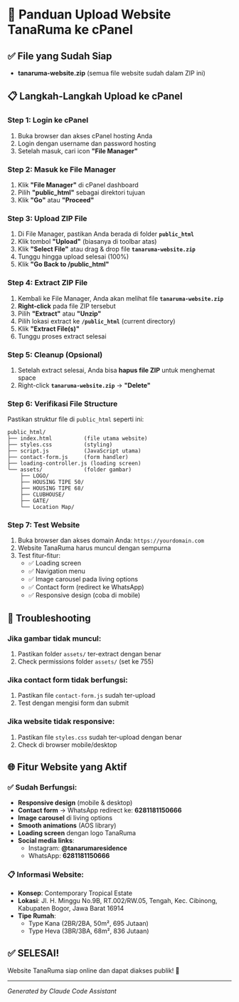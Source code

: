 # 🚀 Panduan Upload Website TanaRuma ke cPanel

## ✅ File yang Sudah Siap
- **tanaruma-website.zip** (semua file website sudah dalam ZIP ini)

## 📋 Langkah-Langkah Upload ke cPanel

### Step 1: Login ke cPanel
1. Buka browser dan akses cPanel hosting Anda
2. Login dengan username dan password hosting
3. Setelah masuk, cari icon **"File Manager"**

### Step 2: Masuk ke File Manager
1. Klik **"File Manager"** di cPanel dashboard
2. Pilih **"public_html"** sebagai direktori tujuan
3. Klik **"Go"** atau **"Proceed"**

### Step 3: Upload ZIP File
1. Di File Manager, pastikan Anda berada di folder **`public_html`**
2. Klik tombol **"Upload"** (biasanya di toolbar atas)
3. Klik **"Select File"** atau drag & drop file **`tanaruma-website.zip`**
4. Tunggu hingga upload selesai (100%)
5. Klik **"Go Back to /public_html"**

### Step 4: Extract ZIP File
1. Kembali ke File Manager, Anda akan melihat file **`tanaruma-website.zip`**
2. **Right-click** pada file ZIP tersebut
3. Pilih **"Extract"** atau **"Unzip"**
4. Pilih lokasi extract ke **`/public_html`** (current directory)
5. Klik **"Extract File(s)"**
6. Tunggu proses extract selesai

### Step 5: Cleanup (Opsional)
1. Setelah extract selesai, Anda bisa **hapus file ZIP** untuk menghemat space
2. Right-click **`tanaruma-website.zip`** → **"Delete"**

### Step 6: Verifikasi File Structure
Pastikan struktur file di `public_html` seperti ini:
```
public_html/
├── index.html          (file utama website)
├── styles.css          (styling)
├── script.js           (JavaScript utama)
├── contact-form.js     (form handler)
├── loading-controller.js (loading screen)
└── assets/             (folder gambar)
    ├── LOGO/
    ├── HOUSING TIPE 50/
    ├── HOUSING TIPE 68/
    ├── CLUBHOUSE/
    ├── GATE/
    └── Location Map/
```

### Step 7: Test Website
1. Buka browser dan akses domain Anda: `https://yourdomain.com`
2. Website TanaRuma harus muncul dengan sempurna
3. Test fitur-fitur:
   - ✅ Loading screen
   - ✅ Navigation menu
   - ✅ Image carousel pada living options
   - ✅ Contact form (redirect ke WhatsApp)
   - ✅ Responsive design (coba di mobile)

## 🔧 Troubleshooting

### Jika gambar tidak muncul:
1. Pastikan folder `assets/` ter-extract dengan benar
2. Check permissions folder `assets/` (set ke 755)

### Jika contact form tidak berfungsi:
1. Pastikan file `contact-form.js` sudah ter-upload
2. Test dengan mengisi form dan submit

### Jika website tidak responsive:
1. Pastikan file `styles.css` sudah ter-upload dengan benar
2. Check di browser mobile/desktop

## 🌐 Fitur Website yang Aktif

### ✅ Sudah Berfungsi:
- **Responsive design** (mobile & desktop)
- **Contact form** → WhatsApp redirect ke: **6281181150666**
- **Image carousel** di living options
- **Smooth animations** (AOS library)
- **Loading screen** dengan logo TanaRuma
- **Social media links**:
  - Instagram: **@tanarumaresidence**
  - WhatsApp: **6281181150666**

### 📋 Informasi Website:
- **Konsep**: Contemporary Tropical Estate
- **Lokasi**: Jl. H. Minggu No.9B, RT.002/RW.05, Tengah, Kec. Cibinong, Kabupaten Bogor, Jawa Barat 16914
- **Tipe Rumah**: 
  - Type Kana (2BR/2BA, 50m², 695 Jutaan)
  - Type Heva (3BR/3BA, 68m², 836 Jutaan)

## ✅ SELESAI!
Website TanaRuma siap online dan dapat diakses publik! 🎉

---
*Generated by Claude Code Assistant*